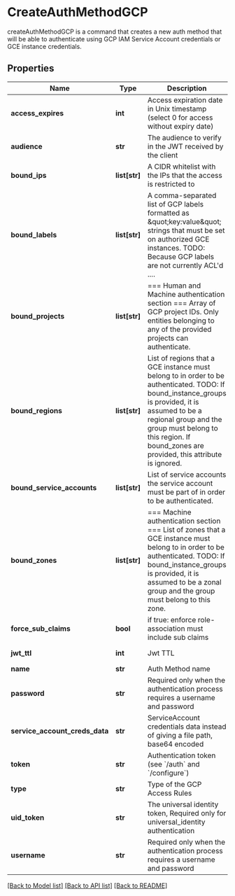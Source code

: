 # CreateAuthMethodGCP

createAuthMethodGCP is a command that creates a new auth method that will be able to authenticate using GCP IAM Service Account credentials or GCE instance credentials.
## Properties
Name | Type | Description | Notes
------------ | ------------- | ------------- | -------------
**access_expires** | **int** | Access expiration date in Unix timestamp (select 0 for access without expiry date) | [optional] [default to 0]
**audience** | **str** | The audience to verify in the JWT received by the client | [default to 'akeyless.io']
**bound_ips** | **list[str]** | A CIDR whitelist with the IPs that the access is restricted to | [optional] 
**bound_labels** | **list[str]** | A comma-separated list of GCP labels formatted as \&quot;key:value\&quot; strings that must be set on authorized GCE instances. TODO: Because GCP labels are not currently ACL&#39;d .... | [optional] 
**bound_projects** | **list[str]** | &#x3D;&#x3D;&#x3D; Human and Machine authentication section &#x3D;&#x3D;&#x3D; Array of GCP project IDs. Only entities belonging to any of the provided projects can authenticate. | [optional] 
**bound_regions** | **list[str]** | List of regions that a GCE instance must belong to in order to be authenticated. TODO: If bound_instance_groups is provided, it is assumed to be a regional group and the group must belong to this region. If bound_zones are provided, this attribute is ignored. | [optional] 
**bound_service_accounts** | **list[str]** | List of service accounts the service account must be part of in order to be authenticated. | [optional] 
**bound_zones** | **list[str]** | &#x3D;&#x3D;&#x3D; Machine authentication section &#x3D;&#x3D;&#x3D; List of zones that a GCE instance must belong to in order to be authenticated. TODO: If bound_instance_groups is provided, it is assumed to be a zonal group and the group must belong to this zone. | [optional] 
**force_sub_claims** | **bool** | if true: enforce role-association must include sub claims | [optional] 
**jwt_ttl** | **int** | Jwt TTL | [optional] [default to 0]
**name** | **str** | Auth Method name | 
**password** | **str** | Required only when the authentication process requires a username and password | [optional] 
**service_account_creds_data** | **str** | ServiceAccount credentials data instead of giving a file path, base64 encoded | [optional] 
**token** | **str** | Authentication token (see &#x60;/auth&#x60; and &#x60;/configure&#x60;) | [optional] 
**type** | **str** | Type of the GCP Access Rules | 
**uid_token** | **str** | The universal identity token, Required only for universal_identity authentication | [optional] 
**username** | **str** | Required only when the authentication process requires a username and password | [optional] 

[[Back to Model list]](../README.md#documentation-for-models) [[Back to API list]](../README.md#documentation-for-api-endpoints) [[Back to README]](../README.md)


